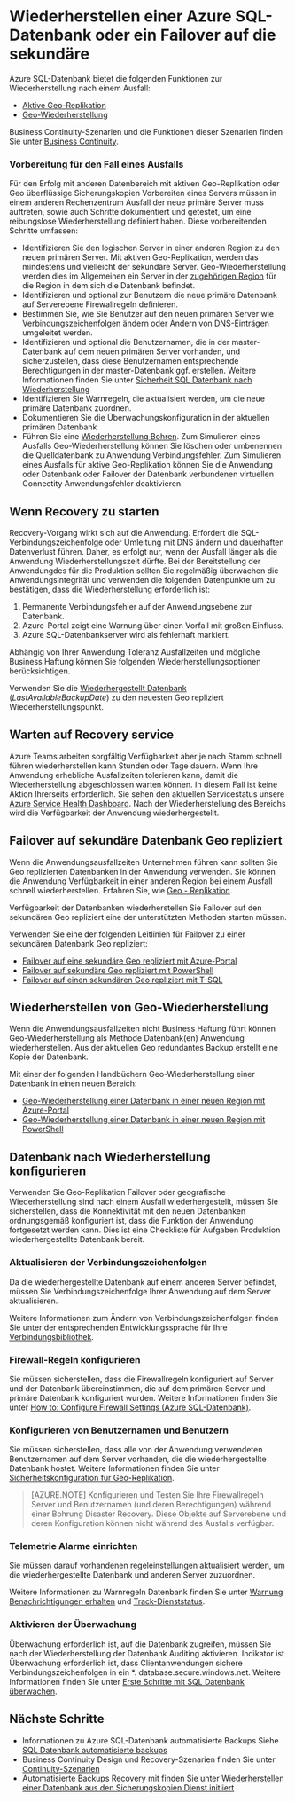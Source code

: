 <properties
   pageTitle="SQL Datenbank-Wiederherstellung | Microsoft Azure"
   description="Informationen Sie zum Wiederherstellen einer Datenbank aus einer regionalen Datacenter Ausfall oder Azure SQL-Datenbank aktive Geo-Replikation und Geo-Wiederherstellungsfunktionen."
   services="sql-database"
   documentationCenter=""
   authors="CarlRabeler"
   manager="jhubbard"
   editor="monicar"/>

<tags
   ms.service="sql-database"
   ms.devlang="NA"
   ms.topic="article"
   ms.tgt_pltfrm="NA"
   ms.workload="NA"
   ms.date="10/13/2016"
   ms.author="carlrab"/>

# <a name="restore-an-azure-sql-database-or-failover-to-a-secondary"></a>Wiederherstellen einer Azure SQL-Datenbank oder ein Failover auf die sekundäre

Azure SQL-Datenbank bietet die folgenden Funktionen zur Wiederherstellung nach einem Ausfall:

- [Aktive Geo-Replikation](sql-database-geo-replication-overview.md)
- [Geo-Wiederherstellung](sql-database-recovery-using-backups.md#point-in-time-restore)

Business Continuity-Szenarien und die Funktionen dieser Szenarien finden Sie unter [Business Continuity](sql-database-business-continuity.md).

### <a name="prepare-for-the-event-of-an-outage"></a>Vorbereitung für den Fall eines Ausfalls

Für den Erfolg mit anderen Datenbereich mit aktiven Geo-Replikation oder Geo überflüssige Sicherungskopien Vorbereiten eines Servers müssen in einem anderen Rechenzentrum Ausfall der neue primäre Server muss auftreten, sowie auch Schritte dokumentiert und getestet, um eine reibungslose Wiederherstellung definiert haben. Diese vorbereitenden Schritte umfassen:

- Identifizieren Sie den logischen Server in einer anderen Region zu den neuen primären Server. Mit aktiven Geo-Replikation, werden das mindestens und vielleicht der sekundäre Server. Geo-Wiederherstellung werden dies im Allgemeinen ein Server in der [zugehörigen Region](../best-practices-availability-paired-regions.md) für die Region in dem sich die Datenbank befindet.
- Identifizieren und optional zur Benutzern die neue primäre Datenbank auf Serverebene Firewallregeln definieren.
- Bestimmen Sie, wie Sie Benutzer auf den neuen primären Server wie Verbindungszeichenfolgen ändern oder Ändern von DNS-Einträgen umgeleitet werden.
- Identifizieren und optional die Benutzernamen, die in der master-Datenbank auf dem neuen primären Server vorhanden, und sicherzustellen, dass diese Benutzernamen entsprechende Berechtigungen in der master-Datenbank ggf. erstellen. Weitere Informationen finden Sie unter [Sicherheit SQL Datenbank nach Wiederherstellung](sql-database-geo-replication-security-config.md)
- Identifizieren Sie Warnregeln, die aktualisiert werden, um die neue primäre Datenbank zuordnen.
- Dokumentieren Sie die Überwachungskonfiguration in der aktuellen primären Datenbank
- Führen Sie eine [Wiederherstellung Bohren](sql-database-disaster-recovery-drills.md). Zum Simulieren eines Ausfalls Geo-Wiederherstellung können Sie löschen oder umbenennen die Quelldatenbank zu Anwendung Verbindungsfehler. Zum Simulieren eines Ausfalls für aktive Geo-Replikation können Sie die Anwendung oder Datenbank oder Failover der Datenbank verbundenen virtuellen Connectity Anwendungsfehler deaktivieren.

## <a name="when-to-initiate-recovery"></a>Wenn Recovery zu starten

Recovery-Vorgang wirkt sich auf die Anwendung. Erfordert die SQL-Verbindungszeichenfolge oder Umleitung mit DNS ändern und dauerhaften Datenverlust führen. Daher, es erfolgt nur, wenn der Ausfall länger als die Anwendung Wiederherstellungszeit dürfte. Bei der Bereitstellung der Anwendungdes für die Produktion sollten Sie regelmäßig überwachen die Anwendungsintegrität und verwenden die folgenden Datenpunkte um zu bestätigen, dass die Wiederherstellung erforderlich ist:

1.  Permanente Verbindungsfehler auf der Anwendungsebene zur Datenbank.
2.  Azure-Portal zeigt eine Warnung über einen Vorfall mit großen Einfluss.
3.  Azure SQL-Datenbankserver wird als fehlerhaft markiert.

Abhängig von Ihrer Anwendung Toleranz Ausfallzeiten und mögliche Business Haftung können Sie folgenden Wiederherstellungsoptionen berücksichtigen.

Verwenden Sie die [Wiederhergestellt Datenbank](https://msdn.microsoft.com/library/dn800985.aspx) (*LastAvailableBackupDate*) zu den neuesten Geo repliziert Wiederherstellungspunkt.

## <a name="wait-for-service-recovery"></a>Warten auf Recovery service

Azure Teams arbeiten sorgfältig Verfügbarkeit aber je nach Stamm schnell führen wiederherstellen kann Stunden oder Tage dauern.  Wenn Ihre Anwendung erhebliche Ausfallzeiten tolerieren kann, damit die Wiederherstellung abgeschlossen warten können. In diesem Fall ist keine Aktion Ihrerseits erforderlich. Sie sehen den aktuellen Servicestatus unsere [Azure Service Health Dashboard](https://azure.microsoft.com/status/). Nach der Wiederherstellung des Bereichs wird die Verfügbarkeit der Anwendung wiederhergestellt.

## <a name="failover-to-geo-replicated-secondary-database"></a>Failover auf sekundäre Datenbank Geo repliziert

Wenn die Anwendungsausfallzeiten Unternehmen führen kann sollten Sie Geo replizierten Datenbanken in der Anwendung verwenden. Sie können die Anwendung Verfügbarkeit in einer anderen Region bei einem Ausfall schnell wiederherstellen. Erfahren Sie, wie [Geo - Replikation](sql-database-geo-replication-portal.md).

Verfügbarkeit der Datenbanken wiederherstellen Sie Failover auf den sekundären Geo repliziert eine der unterstützten Methoden starten müssen.

Verwenden Sie eine der folgenden Leitlinien für Failover zu einer sekundären Datenbank Geo repliziert:

- [Failover auf eine sekundäre Geo repliziert mit Azure-Portal](sql-database-geo-replication-portal.md)
- [Failover auf sekundäre Geo repliziert mit PowerShell](sql-database-geo-replication-powershell.md)
- [Failover auf einen sekundären Geo repliziert mit T-SQL](sql-database-geo-replication-transact-sql.md)

## <a name="recover-using-geo-restore"></a>Wiederherstellen von Geo-Wiederherstellung

Wenn die Anwendungsausfallzeiten nicht Business Haftung führt können Geo-Wiederherstellung als Methode Datenbank(en) Anwendung wiederherstellen. Aus der aktuellen Geo redundantes Backup erstellt eine Kopie der Datenbank.

Mit einer der folgenden Handbüchern Geo-Wiederherstellung einer Datenbank in einen neuen Bereich:

- [Geo-Wiederherstellung einer Datenbank in einer neuen Region mit Azure-Portal](sql-database-geo-restore-portal.md)
- [Geo-Wiederherstellung einer Datenbank in einer neuen Region mit PowerShell](sql-database-geo-restore-powershell.md)

## <a name="configure-your-database-after-recovery"></a>Datenbank nach Wiederherstellung konfigurieren

Verwenden Sie Geo-Replikation Failover oder geografische Wiederherstellung sind nach einem Ausfall wiederhergestellt, müssen Sie sicherstellen, dass die Konnektivität mit den neuen Datenbanken ordnungsgemäß konfiguriert ist, dass die Funktion der Anwendung fortgesetzt werden kann. Dies ist eine Checkliste für Aufgaben Produktion wiederhergestellte Datenbank bereit.

### <a name="update-connection-strings"></a>Aktualisieren der Verbindungszeichenfolgen

Da die wiederhergestellte Datenbank auf einem anderen Server befindet, müssen Sie Verbindungszeichenfolge Ihrer Anwendung auf dem Server aktualisieren.

Weitere Informationen zum Ändern von Verbindungszeichenfolgen finden Sie unter der entsprechenden Entwicklungssprache für Ihre [Verbindungsbibliothek](sql-database-libraries.md).

### <a name="configure-firewall-rules"></a>Firewall-Regeln konfigurieren

Sie müssen sicherstellen, dass die Firewallregeln konfiguriert auf Server und der Datenbank übereinstimmen, die auf dem primären Server und primäre Datenbank konfiguriert wurden. Weitere Informationen finden Sie unter [How to: Configure Firewall Settings (Azure SQL-Datenbank)](sql-database-configure-firewall-settings.md).


### <a name="configure-logins-and-database-users"></a>Konfigurieren von Benutzernamen und Benutzern

Sie müssen sicherstellen, dass alle von der Anwendung verwendeten Benutzernamen auf dem Server vorhanden, die die wiederhergestellte Datenbank hostet. Weitere Informationen finden Sie unter [Sicherheitskonfiguration für Geo-Replikation](sql-database-geo-replication-security-config.md).

>[AZURE.NOTE] Konfigurieren und Testen Sie Ihre Firewallregeln Server und Benutzernamen (und deren Berechtigungen) während einer Bohrung Disaster Recovery. Diese Objekte auf Serverebene und deren Konfiguration können nicht während des Ausfalls verfügbar.

### <a name="setup-telemetry-alerts"></a>Telemetrie Alarme einrichten

Sie müssen darauf vorhandenen regeleinstellungen aktualisiert werden, um die wiederhergestellte Datenbank und anderen Server zuzuordnen.

Weitere Informationen zu Warnregeln Datenbank finden Sie unter [Warnung Benachrichtigungen erhalten](../monitoring-and-diagnostics/insights-receive-alert-notifications.md) und [Track-Dienststatus](../monitoring-and-diagnostics/insights-service-health.md).

### <a name="enable-auditing"></a>Aktivieren der Überwachung

Überwachung erforderlich ist, auf die Datenbank zugreifen, müssen Sie nach der Wiederherstellung der Datenbank Auditing aktivieren. Indikator ist Überwachung erforderlich ist, dass Clientanwendungen sichere Verbindungszeichenfolgen in ein *. database.secure.windows.net. Weitere Informationen finden Sie unter [Erste Schritte mit SQL Datenbank überwachen](sql-database-auditing-get-started.md).


## <a name="next-steps"></a>Nächste Schritte

- Informationen zu Azure SQL-Datenbank automatisierte Backups Siehe [SQL Datenbank automatisierte backups](sql-database-automated-backups.md)
- Business Continuity Design und Recovery-Szenarien finden Sie unter [Continuity-Szenarien](sql-database-business-continuity.md)
- Automatisierte Backups Recovery mit finden Sie unter [Wiederherstellen einer Datenbank aus den Sicherungskopien Dienst initiiert](sql-database-recovery-using-backups.md)
